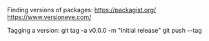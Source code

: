 Finding versions of packages:
https://packagist.org/
https://www.versioneye.com/


Tagging a version:
git tag -a v0.0.0 -m "Initial release"
git push --tag
